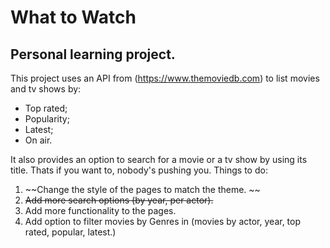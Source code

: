 # What to Watch
## Personal learning project.
This project uses an API from (https://www.themoviedb.com) to list movies and tv shows by:
* Top rated;
* Popularity;
* Latest;
* On air.

It also provides an option to search for a movie or a tv show by using its title. Thats if you want to, nobody's pushing you.
Things to do:
1. ~~Change the style of the pages to match the theme. ~~
2. ~~Add more search options (by year, per actor).~~
3. Add more functionality to the pages.
4. Add option to filter movies by Genres in (movies by actor, year, top rated, popular, latest.)

